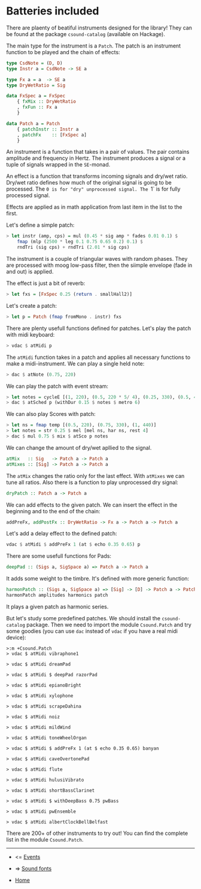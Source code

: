 Batteries included
===========================

There are plaenty of beatiful instruments designed for the library!
They can be found at the package `csound-catalog` (available on Hackage).

The main type for the instrument is a `Patch`. The patch is an instrument function
to be played and the chain of effects:

~~~haskell
type CsdNote = (D, D)
type Instr a = CsdNote -> SE a

type Fx a = a  -> SE a
type DryWetRatio = Sig

data FxSpec a = FxSpec
    { fxMix :: DryWetRatio
    , fxFun :: Fx a 
    }

data Patch a = Patch
    { patchInstr :: Instr a
    , patchFx    :: [FxSpec a]
    }
~~~

An instrument is a function that takes in a pair of values.
The pair contains amplitude and frequency in Hertz.
The instrument produces a signal or a tuple of signals wrapped in the `SE`-monad.

An effect is a function that transforms incoming signals and dry/wet ratio.
Dry/wet ratio defines how much of the original signal is going to be processed.
The `0 is for "dry" unprocessed signal. The `1` is for fully processed signal.

Effects are applied as in math application from last item in the list to the first.

Let's define a simple patch:

~~~haskell
> let instr (amp, cps) = mul (0.45 * sig amp * fades 0.01 0.1) $  
    fmap (mlp (2500 * leg 0.1 0.75 0.65 0.2) 0.1) $ 
    rndTri (sig cps) + rndTri (2.01 * sig cps)
~~~

The instrument is a couple of triangular waves with random phases.
They are processed with moog low-pass filter, then the siimple envelope 
(fade in and out) is applied. 

The effect is just a bit of reverb:

~~~haskell
> let fxs = [FxSpec 0.25 (return . smallHall2)]
~~~

Let's create a patch:

~~~haskell
> let p = Patch (fmap fromMono . instr) fxs
~~~

There are plenty usefull functions defined for patches. Let's play the patch with midi keyboard:

~~~haskell
> vdac $ atMidi p
~~~

The `atMidi` function takes in a patch and applies all necessary functions
to make a midi-instrument. We can play a single held note:

~~~haskell
> dac $ atNote (0.75, 220)
~~~

We can play the patch with event stream:

~~~haskell
> let notes = cycleE [(1, 220), (0.5, 220 * 5/ 4), (0.25, 330), (0.5, 440)]
> dac $ atSched p (withDur 0.15 $ notes $ metro 6)
~~~

We can also play Scores with patch:

~~~haskell
> let ns = fmap temp [(0.5, 220), (0.75, 330), (1, 440)]
> let notes = str 0.25 $ mel [mel ns, har ns, rest 4]
> dac $ mul 0.75 $ mix $ atSco p notes
~~~

We can change the amount of dry/wet apllied to the signal.

~~~haskell
atMix   :: Sig   -> Patch a -> Patch a
atMixes :: [Sig] -> Patch a -> Patch a
~~~

The `atMix` changes the ratio only for the last effect.
With `atMixes` we can tune all ratios.
Also there is a function to play unprocessed dry signal:

~~~haskell
dryPatch :: Patch a -> Patch a
~~~

We can add effects to the given patch. We can insert the effect
in the beginning and to the end of the chain:

~~~haskell
addPreFx, addPostFx :: DryWetRatio -> Fx a -> Patch a -> Patch a
~~~

Let's add a delay effect to
the defined patch:

~~~haskell
vdac $ atMidi $ addPreFx 1 (at $ echo 0.35 0.65) p
~~~

There are some usefull functions for Pads:

~~~haskell
deepPad :: (Sigs a, SigSpace a) => Patch a -> Patch a
~~~

It adds some weight to the timbre. It's defined with more generic function:

~~~haskell
harmonPatch :: (Sigs a, SigSpace a) => [Sig] -> [D] -> Patch a -> Patch a
harmonPatch amplitudes harmonics patch
~~~

It plays a given patch as harmonic series.

But let's study some predefined patches. We should install the `csound-catalog` package.
Then we need to import the module `Csound.Patch` and try some goodies (you can use `dac`
instead of `vdac` if you have a real midi device):

~~~
>:m +Csound.Patch
> vdac $ atMidi vibraphone1

> vdac $ atMidi dreamPad

> vdac $ atMidi $ deepPad razorPad

> vdac $ atMidi epianoBright 

> vdac $ atMidi xylophone

> vdac $ atMidi scrapeDahina 

> vdac $ atMidi noiz

> vdac $ atMidi mildWind

> vdac $ atMidi toneWheelOrgan

> vdac $ atMidi $ addPreFx 1 (at $ echo 0.35 0.65) banyan

> vdac $ atMidi caveOvertonePad

> vdac $ atMidi flute

> vdac $ atMidi hulusiVibrato

> vdac $ atMidi shortBassClarinet

> vdac $ atMidi $ withDeepBass 0.75 pwBass

> vdac $ atMidi pwEnsemble

> vdac $ atMidi albertClockBellBelfast 
~~~

There are 200+ of other instruments to try out! You can find the complete list
in the module `Csound.Patch`.

-------------------------------------------

* <= [Events](https://github.com/anton-k/csound-expression/blob/master/tutorial/chapters/EventsTutorial.md)

* => [Sound fonts](https://github.com/anton-k/csound-expression/blob/master/tutorial/chapters/SoundFontsTutorial.md)

* [Home](https://github.com/anton-k/csound-expression/blob/master/tutorial/Index.md)
